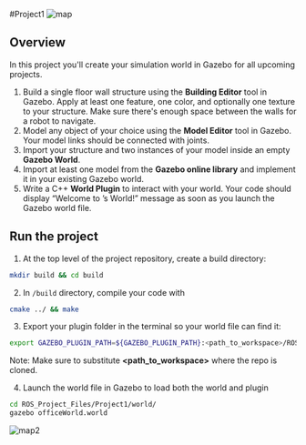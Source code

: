 #Project1
![map](/screenshot/map3.png) 

## Overview  
In this project you'll create your simulation world in Gazebo for all upcoming projects.  
1. Build a single floor wall structure using the **Building Editor** tool in Gazebo. Apply at least one feature, one color, and optionally one texture to your structure. Make sure there's enough space between the walls for a robot to navigate.  
2. Model any object of your choice using the **Model Editor** tool in Gazebo. Your model links should be connected with joints.  
3. Import your structure and two instances of your model inside an empty **Gazebo World**.  
4. Import at least one model from the **Gazebo online library** and implement it in your existing Gazebo world.  
5. Write a C++ **World Plugin** to interact with your world. Your code should display “Welcome to ’s World!” message as soon as you launch the Gazebo world file. 

## Run the project  
1. At the top level of the project repository, create a build directory:  
```bash
mkdir build && cd build
```
2. In `/build` directory, compile your code with  
```bash
cmake ../ && make
```
3. Export your plugin folder in the terminal so your world file can find it: 
```bash
export GAZEBO_PLUGIN_PATH=${GAZEBO_PLUGIN_PATH}:<path_to_workspace>/ROS_Project_Files/Project1/build
```
Note: Make sure to substitute **<path_to_workspace>** where the repo is cloned.

4. Launch the world file in Gazebo to load both the world and plugin  
```bash
cd ROS_Project_Files/Project1/world/
gazebo officeWorld.world
```
 
![map2](/screenshot/map2.png) 